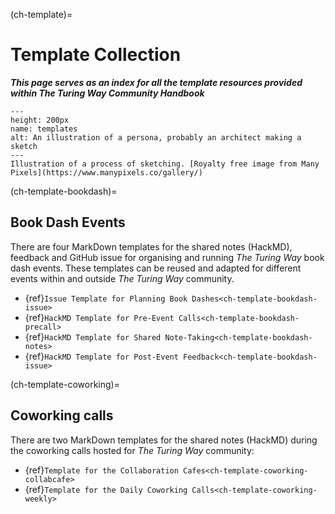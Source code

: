 (ch-template)=
# Template Collection

***This page serves as an index for all the template resources provided within The Turing Way Community Handbook***

```{figure} ../figures/templates.png
---
height: 200px
name: templates
alt: An illustration of a persona, probably an architect making a sketch
---
Illustration of a process of sketching. [Royalty free image from Many Pixels](https://www.manypixels.co/gallery/)
```

(ch-template-bookdash)=
## Book Dash Events

There are four MarkDown templates for the shared notes (HackMD), feedback and GitHub issue for organising and running _The Turing Way_ book dash events.
These templates can be reused and adapted for different events within and outside _The Turing Way_ community.

- {ref}`Issue Template for Planning Book Dashes<ch-template-bookdash-issue>`
- {ref}`HackMD Template for Pre-Event Calls<ch-template-bookdash-precall>`
- {ref}`HackMD Template for Shared Note-Taking<ch-template-bookdash-notes>`
- {ref}`HackMD Template for Post-Event Feedback<ch-template-bookdash-issue>`

(ch-template-coworking)=
## Coworking calls

There are two MarkDown templates for the shared notes (HackMD) during the coworking calls hosted for _The Turing Way_ community:

- {ref}`Template for the Collaboration Cafes<ch-template-coworking-collabcafe>`
- {ref}`Template for the Daily Coworking Calls<ch-template-coworking-weekly>`
